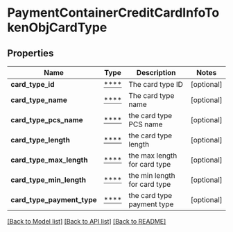 # PaymentContainerCreditCardInfoTokenObjCardType

## Properties
Name | Type | Description | Notes
------------ | ------------- | ------------- | -------------
**card_type_id** | [****](.md) | The card type ID | [optional] 
**card_type_name** | [****](.md) | The card type name | [optional] 
**card_type_pcs_name** | [****](.md) | the card type PCS name | [optional] 
**card_type_length** | [****](.md) | the card type length | [optional] 
**card_type_max_length** | [****](.md) | the max length for card type | [optional] 
**card_type_min_length** | [****](.md) | the min length for card type | [optional] 
**card_type_payment_type** | [****](.md) | the card type payment type | [optional] 

[[Back to Model list]](../../README.md#documentation-for-models) [[Back to API list]](../../README.md#documentation-for-api-endpoints) [[Back to README]](../../README.md)

